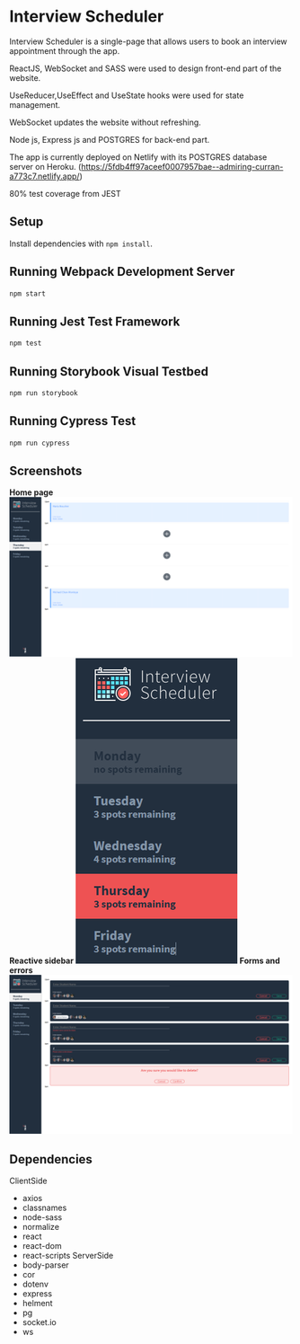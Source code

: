 # Interview Scheduler
Interview Scheduler is a single-page that allows users to book an interview appointment through the app.

ReactJS, WebSocket and SASS were used to design front-end part of the website.

UseReducer,UseEffect and UseState hooks were used for state management.

WebSocket updates the website without refreshing.

Node js, Express js and POSTGRES for back-end part.

The app is currently deployed on Netlify with its POSTGRES database server on Heroku.
(https://5fdb4ff97aceef0007957bae--admiring-curran-a773c7.netlify.app/)

80% test coverage from JEST

## Setup

Install dependencies with `npm install`.

## Running Webpack Development Server

```sh
npm start
```

## Running Jest Test Framework

```sh
npm test
```

## Running Storybook Visual Testbed

```sh
npm run storybook
```
## Running Cypress Test

```sh
npm run cypress
```
## Screenshots 
 **Home page**
![](/screenshots/Home.png)
  **Reactive sidebar**
![](/screenshots/menu.png)
 **Forms and errors**
![](/screenshots/appointments.png)








## Dependencies
ClientSide
- axios
- classnames
- node-sass
- normalize
- react
- react-dom
- react-scripts
ServerSide
- body-parser
- cor
- dotenv
- express
- helment
- pg
- socket.io
- ws
